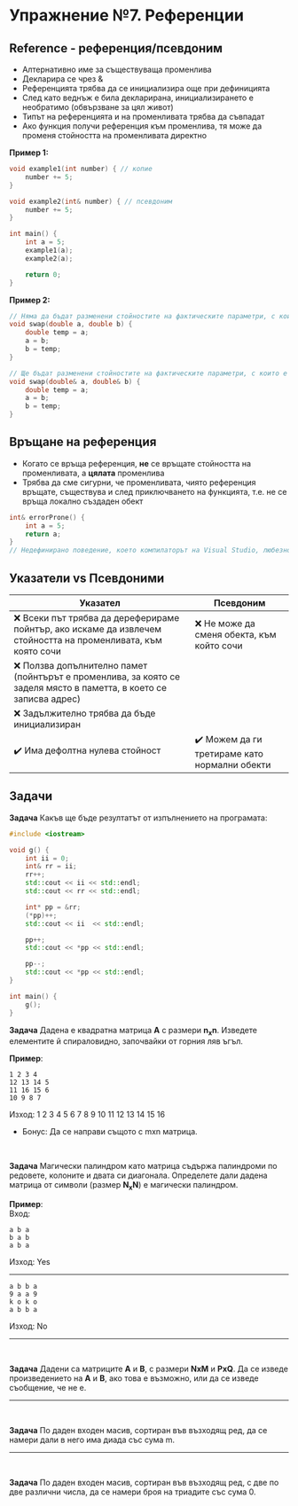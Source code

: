 # Упражнение №7. Референции

## Reference - референция/псевдоним

- Алтернативно име за съществуваща променлива
- Декларира се чрез &
- Референцията трябва да се инициализира още при дефиницията
- След като веднъж е била декларирана, инициализирането е необратимо (обвързване за цял живот)
- Типът на референцията и на променливата трябва да съвпадат
- Ако функция получи референция към променлива, тя може да променя стойността на променливата директно

**Пример 1:**
```cpp
void example1(int number) { // копие
    number += 5;
}

void example2(int& number) { // псевдоним
    number += 5;
}

int main() {
    int a = 5;
    example1(a);
    example2(a);

    return 0;
}
```

**Пример 2:**
```cpp
// Няма да бъдат разменени стойностите на фактическите параметри, с които е извикана функцията
void swap(double a, double b) {
    double temp = a;
    a = b;
    b = temp;
}

// Ще бъдат разменени стойностите на фактическите параметри, с които е извикана функцията
void swap(double& a, double& b) {
    double temp = a;
    a = b;
    b = temp;
}
```

## Връщане на референция

- Когато се връща референция, **не** се връщате стойността на променливата, а **цялата** променлива
- Трябва да сме сигурни, че променливата, чиято референция връщате, съществува и след приключването на функцията, т.е. не се връща локално създаден обект

```cpp
int& errorProne() {
    int a = 5;
    return a;
}
// Недефинирано поведение, което компилаторът на Visual Studio, любезно заличава, но реално това е проблем и не всички компилатори го позволяват
```

## Указатели vs Псевдоними

| Указател | Псевдоним |
| --- | --- |
| ❌ Всеки път трябва да дереферираме пойнтър, ако искаме да извлечем стойността на променливата, към която сочи | ❌ Не може да сменя обекта, към който сочи |
| ❌ Ползва допълнително памет (пойнтърът е променлива, за която се заделя място в паметта, в което се записва адрес)
 | ❌ Задължително трябва да бъде инициализиран |
| ✔️ Има дефолтна нулева стойност | ✔️ Можем да ги третираме като нормални обекти |

## Задачи

**Задача** Какъв ще бъде резултатът от изпълнението на програмата:

```cpp
#include <iostream>

void g() {
    int ii = 0;
    int& rr = ii;
    rr++;
    std::cout << ii << std::endl;
    std::cout << rr << std::endl;

    int* pp = &rr;
    (*pp)++;
    std::cout << ii  << std::endl;

    pp++;
    std::cout << *pp << std::endl;

    pp--;
    std::cout << *pp << std::endl;
}

int main() {
    g();
}
```

**Задача** Дадена е квадратна матрица **A** с размери **n<sub>x</sub>n**. Изведете елементите й спираловидно, започвайки от горния ляв ъгъл.

**Пример**:<br>
```text
1 2 3 4
12 13 14 5
11 16 15 6
10 9 8 7
```
Изход: 1 2 3 4 5 6 7 8 9 10 11 12 13 14 15 16<br>

* Бонус: Да се направи същото с mxn матрица.

<br>

**Задача**  Магически палиндром като матрица съдържа палиндроми по редовете, колоните и двата си диагонала. Определете дали дадена матрица от символи (размер **N<sub>x</sub>N**) е магически палиндром.

**Пример**:<br>
Вход:
```text
a b a
b a b
a b a
```
Изход: Yes

---

```text
a b b a
9 a a 9
k o k o
a b b a
```
Изход: No

---

<br>

**Задача** Дадени са матриците **A** и **B**, с размери **NxM** и **PxQ**. Да се изведе произведението на **A** и **B**, ако това е възможно, или да се изведе съобщение, че не е.

---

<br>

**Задача** По даден входен масив, сортиран във възходящ ред, да се намери дали в него има диада със сума m.

---

<br>

**Задача** По даден входен масив, сортиран във възходящ ред, с две по две различни числа, да се намери броя на триадите със сума 0.
